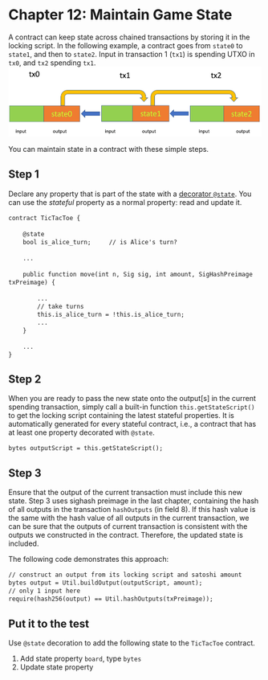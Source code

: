 # Chapter 12: Maintain Game State

A contract can keep state across chained transactions by storing it in the locking script. In the following example, a contract goes from `state0` to `state1`, and then to `state2`. Input in transaction 1 (`tx1`) is spending UTXO in `tx0`, and `tx2` spending `tx1`.
![](https://github.com/sCrypt-Inc/image-hosting/blob/master/learn-scrypt-courses/06.png?raw=true)

You can maintain state in a contract with these simple steps.

## Step 1 
Declare any property that is part of the state with a <a href="https://scryptdoc.readthedocs.io/en/latest/state.html" target="_blank">decorator `@state`</a>. You can use the *stateful* property as a normal property: read and update it.

```
contract TicTacToe {

    @state
    bool is_alice_turn;     // is Alice's turn?

    ...

    public function move(int n, Sig sig, int amount, SigHashPreimage txPreimage) {

        ...
        // take turns
        this.is_alice_turn = !this.is_alice_turn;
        ...
    }

    ...
}
```

## Step 2
When you are ready to pass the new state onto the output[s] in the current spending transaction, simply call a built-in function `this.getStateScript()` to get the locking script containing the latest stateful properties. It is automatically generated for every stateful contract, i.e., a contract that has at least one property decorated with `@state`.

```
bytes outputScript = this.getStateScript();
```

## Step 3
Ensure that the output of the current transaction must include this new state. 
Step 3 uses sighash preimage in the last chapter, containing the hash of all outputs in the transaction `hashOutputs` (in field 8). If this hash value is the same with the hash value of all outputs in the current transaction, we can be sure that the outputs of current transaction is consistent with the outputs we constructed in the contract. Therefore, the updated state is included.

The following code demonstrates this approach:

```
// construct an output from its locking script and satoshi amount
bytes output = Util.buildOutput(outputScript, amount);
// only 1 input here
require(hash256(output) == Util.hashOutputs(txPreimage));
```

## Put it to the test

Use `@state` decoration to add the following state to the `TicTacToe` contract.

1. Add state property `board`, type `bytes`
2. Update state property
